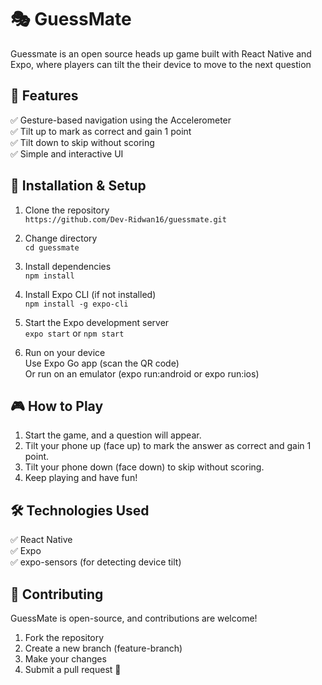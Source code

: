 # 🎭 GuessMate

Guessmate is an open source heads up game built with React Native and Expo, where players can tilt the their device to move to the next question

## 📱 Features

✅ Gesture-based navigation using the Accelerometer  
✅ Tilt up to mark as correct and gain 1 point  
✅ Tilt down to skip without scoring  
✅ Simple and interactive UI  

## 🚀 Installation & Setup

1. Clone the repository  
`https://github.com/Dev-Ridwan16/guessmate.git`

2. Change directory  
`cd guessmate`

3. Install dependencies  
   `npm install`

4. Install Expo CLI (if not installed)  
   `npm install -g expo-cli`

5. Start the Expo development server  
   `expo start` or `npm start`

6. Run on your device  
   Use Expo Go app (scan the QR code)  
   Or run on an emulator (expo run:android or expo run:ios)

## 🎮 How to Play
1. Start the game, and a question will appear.  
2. Tilt your phone up (face up) to mark the answer as correct and gain 1 point.  
3. Tilt your phone down (face down) to skip without scoring.  
4. Keep playing and have fun!  

## 🛠️ Technologies Used
✅ React Native  
✅ Expo  
✅ expo-sensors (for detecting device tilt)  

## 🤝 Contributing
GuessMate is open-source, and contributions are welcome!

1. Fork the repository  
2. Create a new branch (feature-branch)  
3. Make your changes  
4. Submit a pull request 🎉  
